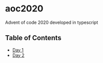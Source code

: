 # aoc2020
Advent of code 2020 developed in typescript

## Table of Contents

- [Day 1](https://adventofcode.com/2020/day/1)
- [Day 2](https://adventofcode.com/2020/day/2)

